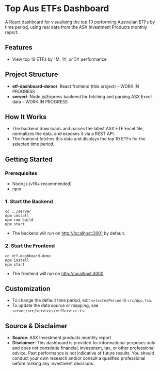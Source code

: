 # Top Aus ETFs Dashboard

A React dashboard for visualising the top 10 performing Australian ETFs by time period, using real data from the ASX Investment Products monthly report.

## Features
- View top 10 ETFs by 1M, 1Y, or 5Y performance

## Project Structure
- **etf-dashboard-demo/**: React frontend (this project) - WORK IN PROGRESS
- **server/**: Node.js/Express backend for fetching and parsing ASX Excel data - WORK IN PROGRESS

## How It Works
- The backend downloads and parses the latest ASX ETF Excel file, normalizes the data, and exposes it via a REST API.
- The frontend fetches this data and displays the top 10 ETFs for the selected time period.

## Getting Started

### Prerequisites
- Node.js (v16+ recommended)
- npm

### 1. Start the Backend
```
cd ../server
npm install
npm run build
npm start
```
- The backend will run on [http://localhost:3001](http://localhost:3001) by default.

### 2. Start the Frontend
```
cd etf-dashboard-demo
npm install
npm start
```
- The frontend will run on [http://localhost:3000](http://localhost:3000)

## Customization
- To change the default time period, edit `selectedPeriod` in `src/App.tsx`.
- To update the data source or mapping, see `server/src/services/etfService.ts`.

## Source & Disclaimer
- **Source:** ASX Investment products monthly report
- **Disclaimer:** This dashboard is provided for informational purposes only and does not constitute financial, investment, tax, or other professional advice. Past performance is not indicative of future results. You should conduct your own research and/or consult a qualified professional before making any investment decisions.
